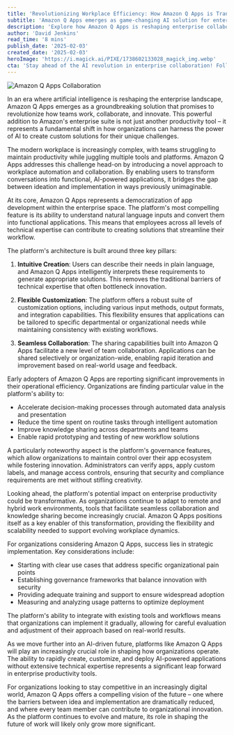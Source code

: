 ```yaml
---
title: 'Revolutionizing Workplace Efficiency: How Amazon Q Apps is Transforming Enterprise Collaboration'
subtitle: 'Amazon Q Apps emerges as game-changing AI solution for enterprise productivity'
description: 'Explore how Amazon Q Apps is reshaping enterprise collaboration with AI-powered solutions that enable custom application creation through natural language, streamlining workflows, and enhancing productivity.'
author: 'David Jenkins'
read_time: '8 mins'
publish_date: '2025-02-03'
created_date: '2025-02-03'
heroImage: 'https://i.magick.ai/PIXE/1738602133028_magick_img.webp'
cta: 'Stay ahead of the AI revolution in enterprise collaboration! Follow us on LinkedIn for the latest insights on Amazon Q Apps and transformative workplace technologies that are reshaping how teams work together.'
---
```


![Amazon Q Apps Collaboration](https://i.magick.ai/PIXE/1738602133033_magick_img.webp)

In an era where artificial intelligence is reshaping the enterprise landscape, Amazon Q Apps emerges as a groundbreaking solution that promises to revolutionize how teams work, collaborate, and innovate. This powerful addition to Amazon's enterprise suite is not just another productivity tool – it represents a fundamental shift in how organizations can harness the power of AI to create custom solutions for their unique challenges.

The modern workplace is increasingly complex, with teams struggling to maintain productivity while juggling multiple tools and platforms. Amazon Q Apps addresses this challenge head-on by introducing a novel approach to workplace automation and collaboration. By enabling users to transform conversations into functional, AI-powered applications, it bridges the gap between ideation and implementation in ways previously unimaginable.

At its core, Amazon Q Apps represents a democratization of app development within the enterprise space. The platform's most compelling feature is its ability to understand natural language inputs and convert them into functional applications. This means that employees across all levels of technical expertise can contribute to creating solutions that streamline their workflow.

The platform's architecture is built around three key pillars:

1. **Intuitive Creation**: Users can describe their needs in plain language, and Amazon Q Apps intelligently interprets these requirements to generate appropriate solutions. This removes the traditional barriers of technical expertise that often bottleneck innovation.

2. **Flexible Customization**: The platform offers a robust suite of customization options, including various input methods, output formats, and integration capabilities. This flexibility ensures that applications can be tailored to specific departmental or organizational needs while maintaining consistency with existing workflows.

3. **Seamless Collaboration**: The sharing capabilities built into Amazon Q Apps facilitate a new level of team collaboration. Applications can be shared selectively or organization-wide, enabling rapid iteration and improvement based on real-world usage and feedback.

Early adopters of Amazon Q Apps are reporting significant improvements in their operational efficiency. Organizations are finding particular value in the platform's ability to:

- Accelerate decision-making processes through automated data analysis and presentation
- Reduce the time spent on routine tasks through intelligent automation
- Improve knowledge sharing across departments and teams
- Enable rapid prototyping and testing of new workflow solutions

A particularly noteworthy aspect is the platform's governance features, which allow organizations to maintain control over their app ecosystem while fostering innovation. Administrators can verify apps, apply custom labels, and manage access controls, ensuring that security and compliance requirements are met without stifling creativity.

Looking ahead, the platform's potential impact on enterprise productivity could be transformative. As organizations continue to adapt to remote and hybrid work environments, tools that facilitate seamless collaboration and knowledge sharing become increasingly crucial. Amazon Q Apps positions itself as a key enabler of this transformation, providing the flexibility and scalability needed to support evolving workplace dynamics.

For organizations considering Amazon Q Apps, success lies in strategic implementation. Key considerations include:

- Starting with clear use cases that address specific organizational pain points
- Establishing governance frameworks that balance innovation with security
- Providing adequate training and support to ensure widespread adoption
- Measuring and analyzing usage patterns to optimize deployment

The platform's ability to integrate with existing tools and workflows means that organizations can implement it gradually, allowing for careful evaluation and adjustment of their approach based on real-world results.

As we move further into an AI-driven future, platforms like Amazon Q Apps will play an increasingly crucial role in shaping how organizations operate. The ability to rapidly create, customize, and deploy AI-powered applications without extensive technical expertise represents a significant leap forward in enterprise productivity tools.

For organizations looking to stay competitive in an increasingly digital world, Amazon Q Apps offers a compelling vision of the future – one where the barriers between idea and implementation are dramatically reduced, and where every team member can contribute to organizational innovation. As the platform continues to evolve and mature, its role in shaping the future of work will likely only grow more significant.